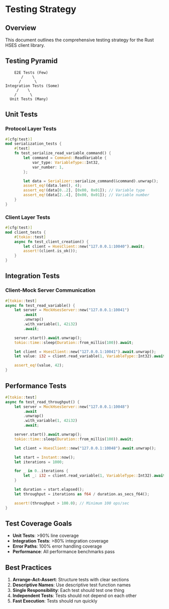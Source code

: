 # Testing Strategy

## Overview

This document outlines the comprehensive testing strategy for the Rust HSES client library.

## Testing Pyramid

```
    E2E Tests (Few)
       /    \
      /      \
Integration Tests (Some)
     /    \
    /      \
  Unit Tests (Many)
```

## Unit Tests

### Protocol Layer Tests

```rust
#[cfg(test)]
mod serialization_tests {
    #[test]
    fn test_serialize_read_variable_command() {
        let command = Command::ReadVariable {
            var_type: VariableType::Int32,
            var_number: 1,
        };

        let data = Serializer::serialize_command(&command).unwrap();
        assert_eq!(data.len(), 4);
        assert_eq!(data[0..2], [0x00, 0x01]); // Variable type
        assert_eq!(data[2..4], [0x00, 0x01]); // Variable number
    }
}
```

### Client Layer Tests

```rust
#[cfg(test)]
mod client_tests {
    #[tokio::test]
    async fn test_client_creation() {
        let client = HsesClient::new("127.0.0.1:10040").await;
        assert!(client.is_ok());
    }
}
```

## Integration Tests

### Client-Mock Server Communication

```rust
#[tokio::test]
async fn test_read_variable() {
    let server = MockHsesServer::new("127.0.0.1:10041")
        .await
        .unwrap()
        .with_variable(1, 42i32)
        .await;

    server.start().await.unwrap();
    tokio::time::sleep(Duration::from_millis(100)).await;

    let client = HsesClient::new("127.0.0.1:10041").await.unwrap();
    let value: i32 = client.read_variable(1, VariableType::Int32).await.unwrap();

    assert_eq!(value, 42);
}
```

## Performance Tests

```rust
#[tokio::test]
async fn test_read_throughput() {
    let server = MockHsesServer::new("127.0.0.1:10048")
        .await
        .unwrap()
        .with_variable(1, 42i32)
        .await;

    server.start().await.unwrap();
    tokio::time::sleep(Duration::from_millis(100)).await;

    let client = HsesClient::new("127.0.0.1:10048").await.unwrap();

    let start = Instant::now();
    let iterations = 1000;

    for _ in 0..iterations {
        let _: i32 = client.read_variable(1, VariableType::Int32).await.unwrap();
    }

    let duration = start.elapsed();
    let throughput = iterations as f64 / duration.as_secs_f64();

    assert!(throughput > 100.0); // Minimum 100 ops/sec
}
```

## Test Coverage Goals

- **Unit Tests**: >90% line coverage
- **Integration Tests**: >80% integration coverage
- **Error Paths**: 100% error handling coverage
- **Performance**: All performance benchmarks pass

## Best Practices

1. **Arrange-Act-Assert**: Structure tests with clear sections
2. **Descriptive Names**: Use descriptive test function names
3. **Single Responsibility**: Each test should test one thing
4. **Independent Tests**: Tests should not depend on each other
5. **Fast Execution**: Tests should run quickly
